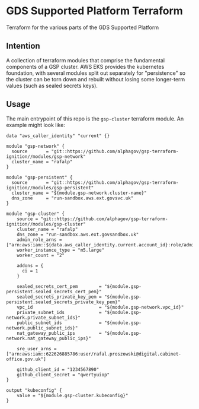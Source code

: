 # GDS Supported Platform Terraform
Terraform for the various parts of the GDS Supported Platform

## Intention

A collection of terraform modules that comprise the fundamental components of a GSP cluster. AWS EKS provides the kubernetes foundation, with several modules split out separately for "persistence" so the cluster can be torn down and rebuilt without losing some longer-term values (such as sealed secrets keys).

## Usage

The main entrypoint of this repo is the `gsp-cluster` terraform module. An example might look like:

```
data "aws_caller_identity" "current" {}

module "gsp-network" {
  source       = "git::https://github.com/alphagov/gsp-terraform-ignition//modules/gsp-network"
  cluster_name = "rafalp"
}

module "gsp-persistent" {
  source       = "git::https://github.com/alphagov/gsp-terraform-ignition//modules/gsp-persistent"
  cluster_name = "${module.gsp-network.cluster-name}"
  dns_zone     = "run-sandbox.aws.ext.govsvc.uk"
}

module "gsp-cluster" {
    source = "git::https://github.com/alphagov/gsp-terraform-ignition//modules/gsp-cluster"
    cluster_name = "rafalp"
    dns_zone = "run-sandbox.aws.ext.govsandbox.uk"
    admin_role_arns = ["arn:aws:iam::${data.aws_caller_identity.current.account_id}:role/admin"]
    worker_instance_type = "m5.large"
    worker_count = "2"

    addons = {
      ci = 1
    }

    sealed_secrets_cert_pem        = "${module.gsp-persistent.sealed_secrets_cert_pem}"
    sealed_secrets_private_key_pem = "${module.gsp-persistent.sealed_secrets_private_key_pem}"
    vpc_id                         = "${module.gsp-network.vpc_id}"
    private_subnet_ids             = "${module.gsp-network.private_subnet_ids}"
    public_subnet_ids              = "${module.gsp-network.public_subnet_ids}"
    nat_gateway_public_ips         = "${module.gsp-network.nat_gateway_public_ips}"

    sre_user_arns = ["arn:aws:iam::622626885786:user/rafal.proszowski@digital.cabinet-office.gov.uk"]

    github_client_id = "1234567890"
    github_client_secret = "qwertyuiop"
}

output "kubeconfig" {
    value = "${module.gsp-cluster.kubeconfig}"
}

```
